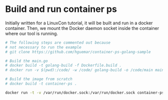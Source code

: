 # Build and run container ps

Initially written for a LinuxCon tutorial, it will be built and run in a docker container.
Then, we mount the Docker daemon socket inside the container where our tool is running.

```bash
# The following steps are commented out because 
# not necessary to run the example
# git clone https://github.com/hguemar/container-ps-golang-sample

# Build the main.go
# docker build -t golang-build -f Dockerfile.build .
# docker run -v $(pwd):/code/ -w /code/ golang-build -o /code/main main.go

# Build the image from scratch
# docker build -t container-ps .

docker run -t -v /var/run/docker.sock:/var/run/docker.sock container-ps
```
